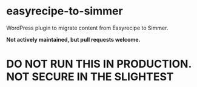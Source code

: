 # easyrecipe-to-simmer
WordPress plugin to migrate content from Easyrecipe to Simmer.

**Not actively maintained, but pull requests welcome.**

# DO NOT RUN THIS IN PRODUCTION. NOT SECURE IN THE SLIGHTEST